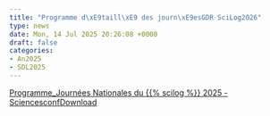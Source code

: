 ```yaml
---
title: "Programme d\xE9taill\xE9 des journ\xE9esGDR SciLog2026"
type: news
date: Mon, 14 Jul 2025 20:26:08 +0000
draft: false
categories:
- An2025
- SDL2025
---
```


[Programme_Journées Nationales du {{% scilog %}} 2025 - Sciencesconf](https://gdr-gpl.cnrs.fr/wp-content/uploads/2025/07/Programme_Journees-Nationales-du-GDR-GPL-2025-Sciencesconf.pdf)[Download](https://gdr-gpl.cnrs.fr/wp-content/uploads/2025/07/Programme_Journees-Nationales-du-GDR-GPL-2025-Sciencesconf.pdf)

